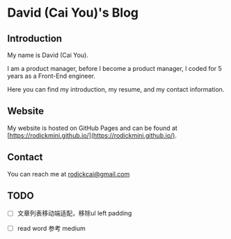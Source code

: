 # David (Cai You)'s Blog

## Introduction

My name is David (Cai You).

I am a product manager, before I become a product manager, I coded for  5 years as a Front-End engineer.

Here you can find my introduction, my resume, and my contact information.

## Website

My website is hosted on GitHub Pages and can be found at [https://rodickmini.github.io/](https://rodickmini.github.io/).

## Contact

You can reach me at [rodickcai@gmail.com](mailto:rodickcai@gmail.com)

## TODO

- [ ] 文章列表移动端适配，移除ul left padding
- [ ] read word 参考 medium



